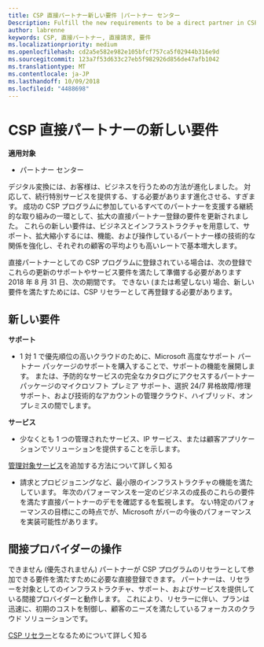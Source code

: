 ```yaml
---
title: CSP 直接パートナー新しい要件 |パートナー センター
Description: Fulfill the new requirements to be a direct partner in CSP
author: labrenne
keywords: CSP, 直接パートナー, 直接請求, 要件
ms.localizationpriority: medium
ms.openlocfilehash: cd2a5e582e982e105bfcf757ca5f02944b316e9d
ms.sourcegitcommit: 123a7f53d633c27eb5f982926d856de47afb1042
ms.translationtype: MT
ms.contentlocale: ja-JP
ms.lasthandoff: 10/09/2018
ms.locfileid: "4488698"
---
```

# <a name="csp-direct-partner-new-requirements"></a>CSP 直接パートナーの新しい要件

**適用対象**

- パートナー センター

デジタル変換には、お客様は、ビジネスを行うための方法が進化しました。 対応して、続行特別サービスを提供する、する必要があります進化させる、すぎます。 成功の CSP プログラムに参加しているすべてのパートナーを支援する継続的な取り組みの一環として、拡大の直接パートナー登録の要件を更新されました。 これらの新しい要件は、ビジネスとインフラストラクチャを用意して、サポート、拡大縮小するには、機能、および操作しているパートナー様の技術的な関係を強化し、それぞれの顧客の平均よりも高いレートで基本増大します。

直接パートナーとしての CSP プログラムに登録されている場合は、次の登録でこれらの更新のサポートやサービス要件を満たして準備する必要があります 2018 年 8 月 31 日、次の期間です。 できない (または希望しない) 場合、新しい要件を満たすためには、CSP リセラーとして再登録する必要があります。

## <a name="the-new-requirements"></a>新しい要件

**サポート**

- 1 対 1 で優先順位の高いクラウドのために、Microsoft 高度なサポート パートナー パッケージのサポートを購入することで、サポートの機能を展開します。 または、予防的なサービスの完全なカタログにアクセスするパートナー パッケージのマイクロソフト プレミア サポート、選択 24/7 昇格故障/修理サポート、および技術的なアカウントの管理クラウド、ハイブリッド、オンプレミスの間でします。 

**サービス**

- 少なくとも 1 つの管理されたサービス、IP サービス、または顧客アプリケーションでソリューションを提供することを示します。 

[管理対象サービス](https://partner.microsoft.com/business-opportunities/managed-services-provider)を追加する方法について詳しく知る 

- 請求とプロビジョニングなど、最小限のインフラストラクチャの機能を満たしています。
年次のパフォーマンスを一定のビジネスの成長のこれらの要件を満たす直接パートナーのデモを確認するを監視します。 ない特定のパフォーマンスの目標にこの時点でが、Microsoft がバーの今後のパフォーマンスを実装可能性があります。 

## <a name="working-with-an-indirect-provider"></a>間接プロバイダーの操作

できません (優先されません) パートナーが CSP プログラムのリセラーとして参加できる要件を満たすために必要な直接登録できます。 パートナーは、リセラーを対象としてのインフラストラクチャ、サポート、およびサービスを提供している間接プロバイダーと動作します。 これにより、リセラーに伴い、プランは迅速に、初期のコストを制御し、顧客のニーズを満たしているフォーカスのクラウド ソリューションです。  

[CSP リセラー](https://partner.microsoft.com/cloud-solution-provider)となるためについて詳しく知る



